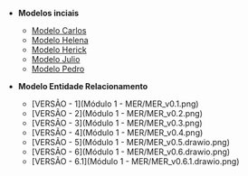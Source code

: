 - **Modelos inciais**

  - [Modelo Carlos](docs/modelos-iniciais/ModeloCarlos.md)
  - [Modelo Helena](docs/modelos-iniciais/ModeloHelena.md)
  - [Modelo Herick](docs/modelos-iniciais/ModeloHerick.md)
  - [Modelo Julio](docs/modelos-iniciais/ModeloJulio.md)
  - [Modelo Pedro](docs/modelos-iniciais/ModeloPedro.md)

- **Modelo Entidade Relacionamento**

  - [VERSÃO - 1](Módulo 1 - MER/MER_v0.1.png)
  - [VERSÃO - 2](Módulo 1 - MER/MER_v0.2.png)
  - [VERSÃO - 3](Módulo 1 - MER/MER_v0.3.png)
  - [VERSÃO - 4](Módulo 1 - MER/MER_v0.4.png)
  - [VERSÃO - 5](Módulo 1 - MER/MER_v0.5.drawio.png)
  - [VERSÃO - 6](Módulo 1 - MER/MER_v0.6.drawio.png)
  - [VERSÃO - 6.1](Módulo 1 - MER/MER_v0.6.1.drawio.png)
